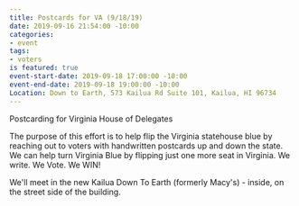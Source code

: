 ```yaml
---
title: Postcards for VA (9/18/19)
date: 2019-09-16 21:54:00 -10:00
categories:
- event
tags:
- voters
is featured: true
event-start-date: 2019-09-18 17:00:00 -10:00
event-end-date: 2019-09-18 19:00:00 -10:00
Location: Down to Earth, 573 Kailua Rd Suite 101, Kailua, HI 96734
---
```


Postcarding for Virginia House of Delegates

The purpose of this effort is to help flip the Virginia statehouse blue by reaching out to voters with handwritten postcards up and down the state. We can help turn Virginia Blue by flipping just one more seat in Virginia.  We write. We Vote. We WIN!

We'll meet in the new Kailua Down To Earth (formerly Macy's) - inside, on the street side of the building.